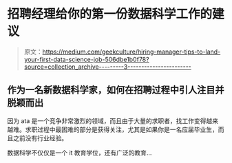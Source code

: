 # 招聘经理给你的第一份数据科学工作的建议

> 原文：<https://medium.com/geekculture/hiring-manager-tips-to-land-your-first-data-science-job-506dbe1b0f78?source=collection_archive---------3----------------------->

## 作为一名新数据科学家，如何在招聘过程中引人注目并脱颖而出

因为 ata 是一个竞争非常激烈的领域，而且由于大量的求职者，找工作变得越来越难。求职过程中最困难的部分是获得关注，尤其是如果你是一名应届毕业生，而且之前没有行业经验。

数据科学不仅仅是一个 it 教育学位，还有广泛的教育…